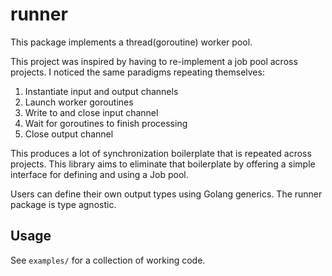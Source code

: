# runner

This package implements a thread(goroutine) worker pool.

This project was inspired by having to re-implement a job pool across projects.
I noticed the same paradigms repeating themselves:

1. Instantiate input and output channels
1. Launch worker goroutines
1. Write to and close input channel
1. Wait for goroutines to finish processing
1. Close output channel

This produces a lot of synchronization boilerplate that is repeated across projects.
This library aims to eliminate that boilerplate by offering a simple interface for
defining and using a Job pool.

Users can define their own output types using Golang generics.
The runner package is type agnostic.

## Usage

See `examples/` for a collection of working code.

